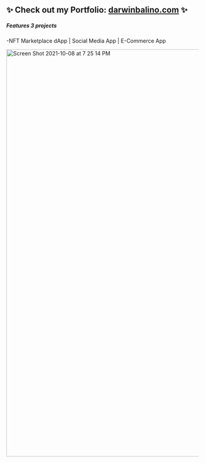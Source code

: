 ## ✨ Check out my Portfolio: [darwinbalino.com](https://www.darwinbalino.com/) ✨

##### Features 3 projects
-NFT Marketplace dApp | Social Media App | E-Commerce App



[<img width="1068" alt="Screen Shot 2021-10-08 at 7 25 14 PM" src="https://user-images.githubusercontent.com/74079633/136641101-a9fe5013-ac52-48a2-9eb9-fdd2725cec35.png">](https://www.darwinbalino.com/) 
